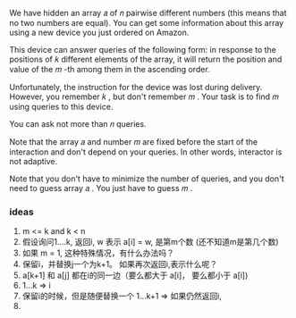 We have hidden an array 𝑎
 of 𝑛
 pairwise different numbers (this means that no two numbers are equal). You can get some information about this array using a new device you just ordered on Amazon.

This device can answer queries of the following form: in response to the positions of 𝑘
 different elements of the array, it will return the position and value of the 𝑚
-th among them in the ascending order.

Unfortunately, the instruction for the device was lost during delivery. However, you remember 𝑘
, but don't remember 𝑚
. Your task is to find 𝑚
 using queries to this device.

You can ask not more than 𝑛
 queries.

Note that the array 𝑎
 and number 𝑚
 are fixed before the start of the interaction and don't depend on your queries. In other words, interactor is not adaptive.

Note that you don't have to minimize the number of queries, and you don't need to guess array 𝑎
. You just have to guess 𝑚
.

### ideas
1. m <= k and k < n
2. 假设询问1....k, 返回i, w 表示 a[i]  = w, 是第m个数 (还不知道m是第几个数)
3. 如果 m = 1, 这种特殊情况，有什么办法吗？
4. 保留i，并替换j一个为k+1。 如果再次返回i,表示什么呢？
5. a[k+1] 和 a[j] 都在i的同一边（要么都大于 a[i]， 要么都小于 a[i])
6. 1...k => i
7. 保留i的时候，但是随便替换一个 1...k+1 => 如果仍然返回i, 
8. 